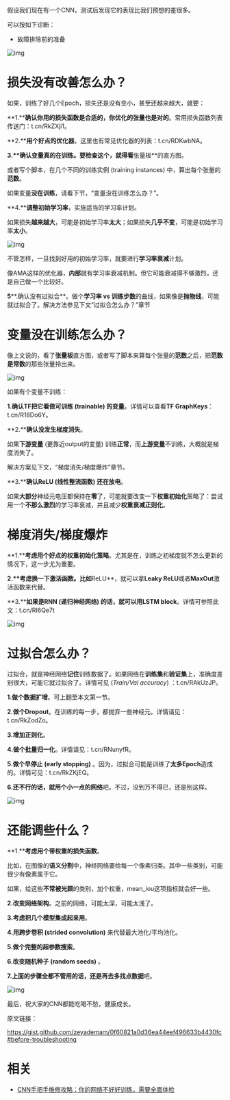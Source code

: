 


假设我们现在有一个CNN，测试后发现它的表现比我们预想的差很多。

可以按如下诊断：

- 故障排除前的准备


![img](https://mmbiz.qpic.cn/mmbiz_gif/YicUhk5aAGtC96DwSbWcbYNjNcF8rrSMoPSnwSPlTBeEsltreywUb1JJzpO25QnUXuEgyeUGAgsjFzuICmYxEWw/640?wx_fmt=gif&tp=webp&wxfrom=5&wx_lazy=1)

# 损失没有改善怎么办？

如果，训练了好几个Epoch，损失还是没有变小，甚至还越来越大，就要：

**1.****确认你用的损失函数是合适的，你优化的张量也是对的**。常用损失函数列表传送门：t.cn/RkZXji1。

**2.****用个好点的优化器**。这里也有常见优化器的列表：t.cn/RDKwbNA。

**3.****确认变量真的在训练**。要检查这个，就得看**张量板**的直方图。

或者写个脚本，在几个不同的训练实例 (training instances) 中，算出每个张量的**范数**。

如果变量**没在训练**，请看下节，“变量没在训练怎么办？”。

**4.****调整初始学习率**，实施适当的学习率计划。

如果损失**越来越大**，可能是初始学习率**太大**；如果损失**几乎不变**，可能是初始学习率**太小**。

![img](https://mmbiz.qpic.cn/mmbiz_gif/YicUhk5aAGtC96DwSbWcbYNjNcF8rrSMo3ia0uZMlKOvQV0KDy8zd0lmgmTzTeyM7SS5VBtRhAAhZrfGJcwkTV3w/640?wx_fmt=gif&tp=webp&wxfrom=5&wx_lazy=1)

不管怎样，一旦找到好用的初始学习率，就要进行**学习率衰减**计划。

像AMA这样的优化器，**内部**就有学习率衰减机制。但它可能衰减得不够激烈，还是自己做一个比较好。

**5****.确认没有过拟合**。做个**学习率 vs 训练步数**的曲线，如果像是**抛物线**，可能就过拟合了。解决方法参见下文“过拟合怎么办？”章节

# 变量没在训练怎么办？

像上文说的，看了**张量板**直方图，或者写了脚本来算每个张量的**范数**之后，把**范数是常数**的那些张量拎出来。

![img](https://mmbiz.qpic.cn/mmbiz_gif/YicUhk5aAGtC96DwSbWcbYNjNcF8rrSMoEIhvFChprG9jFiam0icibaicuA0pvNUvxBUkEWanxKdDJLL1h1PrYx8NsA/640?wx_fmt=gif&tp=webp&wxfrom=5&wx_lazy=1)

如果有个变量不训练：

**1.确认TF把它看做可训练 (trainable) 的变量**。详情可以查看**TF GraphKeys**：t.cn/R18Do6Y。

**2.****确认没发生梯度消失**。

如果**下游变量** (更靠近output的变量) 训练**正常**，而**上游变量**不训练，大概就是梯度消失了。

解决方案见下文，“梯度消失/梯度爆炸”章节。

**3.****确认ReLU (线性整流函数) 还在放电**。

如果**大部分**神经元电压都保持在**零**了，可能就要改变一下**权重初始化**策略了：尝试用一个**不那么激烈**的学习率衰减，并且减少**权重衰减正则化**。

# 梯度消失/梯度爆炸

**1.****考虑用个好点的权重初始化策略**。尤其是在，训练之初梯度就不怎么更新的情况下，这一步尤为重要。

**2.****考虑换一下激活函数**。比如**ReLU**，就可以拿**Leaky ReLU**或者**MaxOut**激活函数来代替。

**3.****如果是RNN (递归神经网络) 的话，就可以用LSTM block**。详情可参照此文：t.cn/RI6Qe7t

![img](https://mmbiz.qpic.cn/mmbiz_gif/YicUhk5aAGtC96DwSbWcbYNjNcF8rrSMoFwMgLy4o2rfmibTZ8WLbI3icN6LaX7HLoXBbJfk7KgTywzGRAMO03ooA/640?wx_fmt=gif&tp=webp&wxfrom=5&wx_lazy=1)

# 过拟合怎么办？

过拟合，就是神经网络**记住**训练数据了。如果网络在**训练集**和**验证集**上，准确度差别很大，可能它就过拟合了。详情可见 (*Train/Val accuracy*) ：t.cn/RAkUzJP。

**1.**做个**数据扩增**。可上翻至本文第一节。

**2.**做个**Dropout**。在训练的每一步，都抛弃一些神经元。详情请见：t.cn/RkZodZo。

**3.****增加****正则化**。

**4.**做个**批量归一化**。详情请见：t.cn/RNunyfR。

**5.**做个**早停止 (early stopping)** 。因为，过拟合可能是训练了**太多Epoch**造成的。详情可见：t.cn/RkZKjEQ。

**6.**还不行的话，就用个**小一点的网络**吧。不过，没到万不得已，还是别这样。

![img](https://mmbiz.qpic.cn/mmbiz_gif/YicUhk5aAGtC96DwSbWcbYNjNcF8rrSMoicxnThBbrAPuYqiaLuEubYMvjvuRJ752GINiaZMLrJaZ7Xp4bT5YJt4Kg/640?wx_fmt=gif&tp=webp&wxfrom=5&wx_lazy=1)

# 还能调些什么？

**1.****考虑用个带权重的损失函数**。

比如，在图像的**语义分割**中，神经网络要给每一个像素归类。其中一些类别，可能很少有像素属于它。

如果，给这些**不常被光顾**的类别，加个权重，mean_iou这项指标就会好一些。

**2.**改变**网络架构**。之前的网络，可能太深，可能太浅了。

**3.**考虑**把几个模型集成起来用**。

**4.**用**跨步卷积 (strided convolution)** 来代替最大池化/平均池化。

**5.**做个完整的**超参数搜索**。

**6.**改变**随机种子 (random seeds)** 。

**7.**上面的步骤全都不管用的话，还是再去**多找点数据**吧。

![img](https://mmbiz.qpic.cn/mmbiz_jpg/YicUhk5aAGtC96DwSbWcbYNjNcF8rrSMoricL2HrNBISBukQ1rgXiaLpGmRnZGgC8UDibz0xvF5Jt8AF10v25eQX5w/640?wx_fmt=jpeg&tp=webp&wxfrom=5&wx_lazy=1&wx_co=1)

最后，祝大家的CNN都能吃喝不愁，健康成长。

原文链接：

https://gist.github.com/zeyademam/0f60821a0d36ea44eef496633b4430fc#before-troubleshooting




# 相关

- [CNN手把手维修攻略：你的网络不好好训练，需要全面体检](https://mp.weixin.qq.com/s?__biz=MzIzNjc1NzUzMw==&mid=2247502664&idx=4&sn=90216832c1995df9347a0eddc4a4312c&chksm=e8d07c3adfa7f52c6fb7ad79150e9eca89b06098a5dd9fbf3ba466435591060ea8f13e115ef6&mpshare=1&scene=1&srcid=0817jgx6G53uK6rnlnZrt5nV#rd)
